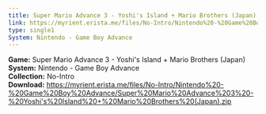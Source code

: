 ```yaml
---
title: Super Mario Advance 3 - Yoshi's Island + Mario Brothers (Japan)
link: https://myrient.erista.me/files/No-Intro/Nintendo%20-%20Game%20Boy%20Advance/Super%20Mario%20Advance%203%20-%20Yoshi's%20Island%20+%20Mario%20Brothers%20(Japan).zip
type: single1
System: Nintendo - Game Boy Advance
---
```

<b>Game:</b> Super Mario Advance 3 - Yoshi's Island + Mario Brothers (Japan)<br>
<b>System:</b> Nintendo - Game Boy Advance<br>
<b>Collection:</b> No-Intro<br>
<b>Download:</b> https://myrient.erista.me/files/No-Intro/Nintendo%20-%20Game%20Boy%20Advance/Super%20Mario%20Advance%203%20-%20Yoshi's%20Island%20+%20Mario%20Brothers%20(Japan).zip